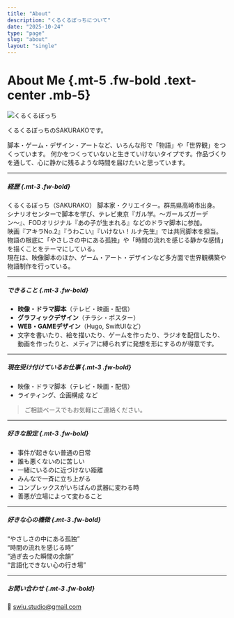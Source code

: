 ```yaml
---
title: "About"
description: "くるくるぼっちについて"
date: "2025-10-24"
type: "page"
slug: "about"
layout: "single"
---
```


# About Me {.mt-5 .fw-bold .text-center .mb-5}


<div class="row align-items-center g-4 my-4 px-4">
  <div class="col-12 col-md-4 text-center">
    <img
      src="/img/profile_iroha.png"
      class="img-fluid rounded-circle shadow-sm"
      alt="くるくるぼっち"
      style="max-width: 200px;"
    />
  </div>

  <div class="col-12 col-md-8 px-5">
    <p class="lead fw-semibold mb-2">くるくるぼっちのSAKURAKOです。</p>
    <p class="lh-lg about-intro mb-0">
      脚本・ゲーム・デザイン・アートなど、いろんな形で「物語」や「世界観」をつくっています。
      何かをつくっていないと生きていけないタイプです。作品づくりを通して、心に静かに残るような時間を届けたいと思っています。
    </p>
  </div>
</div>

<!-- こんにちは、くるくるぼっちです。名前はSAKURAKOです。  
脚本・ゲーム・デザイン・アートなど、いろんな形で「物語」や「世界観」をつくっています。  
何かをつくっていないと生きていけないタイプです。  
作品づくりを通して、心に静かに残るような時間を届けたいと思っています。 -->

---

##### 経歴 {.mt-3 .fw-bold}

くるくるぼっち（SAKURAKO） 脚本家・クリエイター。群馬県高崎市出身。  
シナリオセンターで脚本を学び、テレビ東京『ガル学。〜ガールズガーデン〜』、FODオリジナル『あの子が生まれる』などのドラマ脚本に参加。  
映画『アキラNo.2』『うわこい』『いけない！ルナ先生』では共同脚本を担当。  
物語の根底に「やさしさの中にある孤独」や「時間の流れを感じる静かな感情」を描くことをテーマにしている。  
現在は、映像脚本のほか、ゲーム・アート・デザインなど多方面で世界観構築や物語制作を行っている。

---

##### できること {.mt-3 .fw-bold}

- **映像・ドラマ脚本**（テレビ・映画・配信）  
- **グラフィックデザイン**（チラシ・ポスター）  
- **WEB・GAMEデザイン**（Hugo, SwiftUIなど）  
- 文字を書いたり、絵を描いたり、ゲームを作ったり、ラジオを配信したり、動画を作ったりと、メディアに縛られずに発想を形にするのが得意です。

---

##### 現在受け付けているお仕事 {.mt-3 .fw-bold}

- 映像・ドラマ脚本（テレビ・映画・配信）  
- ライティング、企画構成 など  

> ご相談ベースでもお気軽にご連絡ください。

---

##### 好きな設定 {.mt-3 .fw-bold}

- 事件が起きない普通の日常
- 誰も悪くないのに苦しい
- 一緒にいるのに近づけない距離
- みんなで一斉に立ち上がる
- コンプレックスがいちばんの武器に変わる時
- 善悪が立場によって変わること

---

##### 好きな心の機微 {.mt-3 .fw-bold}

“やさしさの中にある孤独”  
“時間の流れを感じる時”  
“過ぎ去った瞬間の余韻”  
“言語化できない心の行き場”

---

##### お問い合わせ {.mt-3 .fw-bold}

📧 [swiu.studio@gmail.com](mailto:swiu.studio@gmail.com)